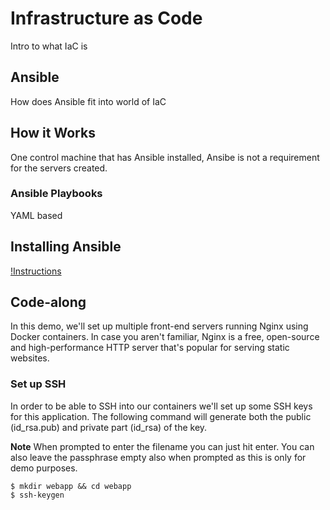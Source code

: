 # Infrastructure as Code 

Intro to what IaC is

## Ansible

How does Ansible fit into world of IaC

## How it Works

One control machine that has Ansible installed, Ansibe is not a requirement for the servers created. 

### Ansible Playbooks

YAML based 

## Installing Ansible 

[!Instructions](https://docs.ansible.com/ansible/2.5/installation_guide/intro_installation.html#latest-releases-via-pip)

## Code-along

In this demo, we'll set up multiple front-end servers running Nginx using Docker containers. In case you aren't familiar, Nginx is a free, open-source and high-performance HTTP server that's popular for serving static websites. 

### Set up SSH 

In order to be able to SSH into our containers we'll set up some SSH keys for this application. The following command will generate both the public (id_rsa.pub) and private part (id_rsa) of the key. 

**Note** When prompted to enter the filename you can just hit enter. You can also leave the passphrase empty also when prompted as this is only for demo purposes.

```
$ mkdir webapp && cd webapp
$ ssh-keygen
```

 



